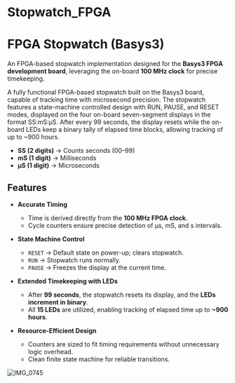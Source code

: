 # Stopwatch_FPGA
# FPGA Stopwatch (Basys3)

An FPGA-based stopwatch implementation designed for the **Basys3 FPGA development board**, leveraging the on-board **100 MHz clock** for precise timekeeping.  

A fully functional FPGA-based stopwatch built on the Basys3 board, capable of tracking time with microsecond precision. The stopwatch features a state-machine controlled design with RUN, PAUSE, and RESET modes, displayed on the four on-board seven-segment displays in the format SS:mS:µS. After every 99 seconds, the display resets while the on-board LEDs keep a binary tally of elapsed time blocks, allowing tracking of up to ~900 hours.

- **SS (2 digits)** → Counts seconds (00–99)  
- **mS (1 digit)** → Milliseconds  
- **µS (1 digit)** → Microseconds  

##  Features

- **Accurate Timing**  
  - Time is derived directly from the **100 MHz FPGA clock**.  
  - Cycle counters ensure precise detection of µs, mS, and s intervals.  

- **State Machine Control**  
  - `RESET` → Default state on power-up; clears stopwatch.  
  - `RUN` → Stopwatch runs normally.  
  - `PAUSE` → Freezes the display at the current time.  

- **Extended Timekeeping with LEDs**  
  - After **99 seconds**, the stopwatch resets its display, and the **LEDs increment in binary**.  
  - All **15 LEDs** are utilized, enabling tracking of elapsed time up to **~900 hours**.  

- **Resource-Efficient Design**  
  - Counters are sized to fit timing requirements without unnecessary logic overhead.  
  - Clean finite state machine for reliable transitions.  

![IMG_0745](https://github.com/user-attachments/assets/c95aad0d-b7bc-4d9b-a973-95d4495b0d9a)
